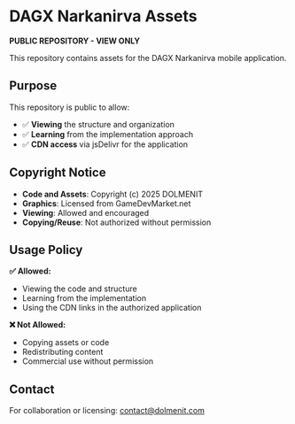 # DAGX Narkanirva Assets

**PUBLIC REPOSITORY - VIEW ONLY**

This repository contains assets for the DAGX Narkanirva mobile application.

## Purpose

This repository is public to allow:
- ✅ **Viewing** the structure and organization
- ✅ **Learning** from the implementation approach
- ✅ **CDN access** via jsDelivr for the application

## Copyright Notice

- **Code and Assets**: Copyright (c) 2025 DOLMENIT
- **Graphics**: Licensed from GameDevMarket.net
- **Viewing**: Allowed and encouraged
- **Copying/Reuse**: Not authorized without permission

## Usage Policy

**✅ Allowed:**
- Viewing the code and structure
- Learning from the implementation
- Using the CDN links in the authorized application

**❌ Not Allowed:**
- Copying assets or code
- Redistributing content
- Commercial use without permission

## Contact

For collaboration or licensing: contact@dolmenit.com

